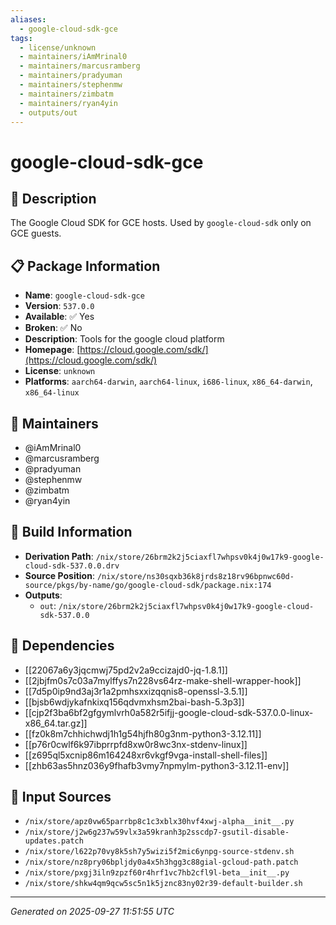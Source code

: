 ```yaml
---
aliases:
  - google-cloud-sdk-gce
tags:
  - license/unknown
  - maintainers/iAmMrinal0
  - maintainers/marcusramberg
  - maintainers/pradyuman
  - maintainers/stephenmw
  - maintainers/zimbatm
  - maintainers/ryan4yin
  - outputs/out
---
```


# google-cloud-sdk-gce

## 📝 Description

The Google Cloud SDK for GCE hosts. Used by `google-cloud-sdk` only on GCE guests.

## 📋 Package Information

- **Name**: `google-cloud-sdk-gce`
- **Version**: `537.0.0`
- **Available**: ✅ Yes
- **Broken**: ✅ No
- **Description**: Tools for the google cloud platform
- **Homepage**: [https://cloud.google.com/sdk/](https://cloud.google.com/sdk/)
- **License**: `unknown`
- **Platforms**: `aarch64-darwin`, `aarch64-linux`, `i686-linux`, `x86_64-darwin`, `x86_64-linux`
## 👥 Maintainers

- @iAmMrinal0
- @marcusramberg
- @pradyuman
- @stephenmw
- @zimbatm
- @ryan4yin


## 🔧 Build Information

- **Derivation Path**: `/nix/store/26brm2k2j5ciaxfl7whpsv0k4j0w17k9-google-cloud-sdk-537.0.0.drv`
- **Source Position**: `/nix/store/ns30sqxb36k8jrds8z18rv96bpnwc60d-source/pkgs/by-name/go/google-cloud-sdk/package.nix:174`
- **Outputs**:
  - `out`:  `/nix/store/26brm2k2j5ciaxfl7whpsv0k4j0w17k9-google-cloud-sdk-537.0.0`

## 🔗 Dependencies

- [[22067a6y3jqcmwj75pd2v2a9ccizajd0-jq-1.8.1]]
- [[2jbjfm0s7c03a7mylffys7n228vs64rz-make-shell-wrapper-hook]]
- [[7d5p0ip9nd3aj3r1a2pmhsxxizqqnis8-openssl-3.5.1]]
- [[bjsb6wdjykafnkixq156qdvmxhsm2bai-bash-5.3p3]]
- [[cjp2f3ba6bf2gfgymlvrh0a582r5ifjj-google-cloud-sdk-537.0.0-linux-x86_64.tar.gz]]
- [[fz0k8m7chhichwdj1h1g54hjfh80g3nm-python3-3.12.11]]
- [[p76r0cwlf6k97ibprrpfd8xw0r8wc3nx-stdenv-linux]]
- [[z695ql5xcnip86m164248xr6vkgf9vga-install-shell-files]]
- [[zhb63as5hnz036y9fhafb3vmy7npmylm-python3-3.12.11-env]]

## 📁 Input Sources

- `/nix/store/apz0vw65parrbp8c1c3xblx30hvf4xwj-alpha__init__.py`
- `/nix/store/j2w6g237w59vlx3a59kranh3p2sscdp7-gsutil-disable-updates.patch`
- `/nix/store/l622p70vy8k5sh7y5wizi5f2mic6ynpg-source-stdenv.sh`
- `/nix/store/nz8pry06bpljdy0a4x5h3hgg3c88gial-gcloud-path.patch`
- `/nix/store/pxgj3iln9zpzf60r4hrf1vc7hb2cfl9l-beta__init__.py`
- `/nix/store/shkw4qm9qcw5sc5n1k5jznc83ny02r39-default-builder.sh`

---
*Generated on 2025-09-27 11:51:55 UTC*
